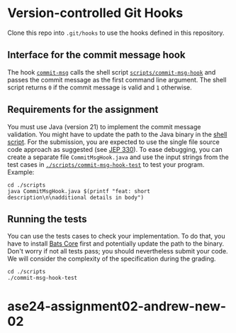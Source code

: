 # Version-controlled Git Hooks

Clone this repo into `.git/hooks` to use the hooks defined in this repository.

## Interface for the commit message hook

The hook [`commit-msg`](commit-msg) calls the shell script [`scripts/commit-msg-hook`](./scripts/commit-msg-hook) and
passes the commit message as the first command line argument.
The shell script returns `0` if the commit message is valid and `1` otherwise.

## Requirements for the assignment

You must use Java (version 21) to implement the commit message validation.
You might have to update the path to the Java binary in the [shell script](./scripts/commit-msg-hook).
For the submission, you are expected to use the single file source code approach as suggested
(see [JEP 330](https://openjdk.org/jeps/330)).
To ease debugging, you can create a separate file `CommitMsgHook.java` and use the input strings from the
test cases in [`./scripts/commit-msg-hook-test`](./scripts/commit-msg-hook-test) to test your program. Example:

```shell
cd ./scripts
java CommitMsgHook.java $(printf "feat: short description\n\nadditional details in body")
```

## Running the tests

You can use the tests cases to check your implementation.
To do that, you have to install [Bats Core](https://bats-core.readthedocs.io/en/stable/) first and potentially
update the path to the binary. 
Don't worry if not all tests pass; you should nevertheless submit your code.
We will consider the complexity of the specification during the grading.

```shell
cd ./scripts
./commit-msg-hook-test
```
# ase24-assignment02-andrew-new-02
